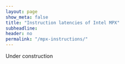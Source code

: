 ```yaml
---
layout: page
show_meta: false
title: "Instruction latencies of Intel MPX"
subheadline:
header: no
permalink: "/mpx-instructions/"
---
```


Under construction